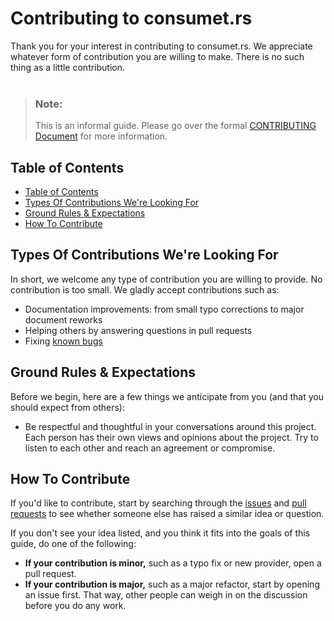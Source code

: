 <h1> Contributing to consumet.rs </h1>
Thank you for your interest in contributing to consumet.rs. We appreciate whatever form of contribution you are willing to make. There is no such thing as a little contribution.

<br/>
<br/>

> ### Note:
> This is an informal guide. Please go over the formal [CONTRIBUTING Document](../../CONTRIBUTING.md) for more information.

## Table of Contents
- [Table of Contents](#table-of-contents)
- [Types Of Contributions We're Looking For](#types-of-contributions-were-looking-for)
- [Ground Rules & Expectations](#ground-rules--expectations)
- [How To Contribute](#how-to-contribute)

## Types Of Contributions We're Looking For

In short, we welcome any type of contribution you are willing to provide. No
contribution is too small. We gladly accept contributions such as:

- Documentation improvements: from small typo corrections to major document reworks
- Helping others by answering questions in pull requests
- Fixing [known bugs](https://github.com/carrotshniper21/consumet.rs/issues?q=is%3Aissue+is%3Aopen+label%3ABug)

## Ground Rules & Expectations
Before we begin, here are a few things we anticipate from you (and that you should expect from others):

* Be respectful and thoughtful in your conversations around this project. Each person has their own views and opinions about the project. Try to listen to each other and reach an agreement or compromise.

## How To Contribute
If you'd like to contribute, start by searching through the [issues](https://github.com/carrotshniper21/consumet.rs/issues) and [pull requests](https://github.com/consumet-rs/consumet.rs/pulls) to see whether someone else has raised a similar idea or question.

If you don't see your idea listed, and you think it fits into the goals of this guide, do one of the following:
* **If your contribution is minor,** such as a typo fix or new provider, open a pull request.
* **If your contribution is major,** such as a major refactor, start by opening an issue first. That way, other people can weigh in on the discussion before you do any work.
